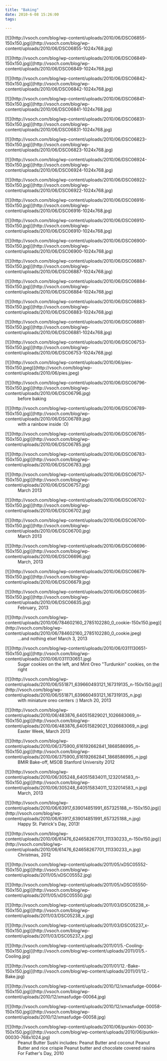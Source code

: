 ```yaml
---
title: "Baking"
date: 2010-6-08 15:26:00
tags:
  
---
```



<div class="gallery"><script type="text/javascript">
// <![CDATA[
	jQuery(document).ready(function () {
		jQuery(".gallery1 a").attr("rel","gallery1");	
		jQuery('a[rel="gallery1"]').colorbox({maxWidth:"95%", maxHeight:"95%",title: function(){ return jQuery(this).children().attr("alt"); }});
	});
// ]]></script><dl class="gallery-item"><dt class="gallery-icon">[![](http://vsoch.com/blog/wp-content/uploads/2010/06/DSC06855-150x150.jpg)](http://vsoch.com/blog/wp-content/uploads/2010/06/DSC06855-1024x768.jpg)</dt></dl><dl class="gallery-item"><dt class="gallery-icon">[![](http://vsoch.com/blog/wp-content/uploads/2010/06/DSC06849-150x150.jpg)](http://vsoch.com/blog/wp-content/uploads/2010/06/DSC06849-1024x768.jpg)</dt></dl><dl class="gallery-item"><dt class="gallery-icon">[![](http://vsoch.com/blog/wp-content/uploads/2010/06/DSC06842-150x150.jpg)](http://vsoch.com/blog/wp-content/uploads/2010/06/DSC06842-1024x768.jpg)</dt></dl><dl class="gallery-item"><dt class="gallery-icon">[![](http://vsoch.com/blog/wp-content/uploads/2010/06/DSC06841-150x150.jpg)](http://vsoch.com/blog/wp-content/uploads/2010/06/DSC06841-1024x768.jpg)</dt></dl><dl class="gallery-item"><dt class="gallery-icon">[![](http://vsoch.com/blog/wp-content/uploads/2010/06/DSC06831-150x150.jpg)](http://vsoch.com/blog/wp-content/uploads/2010/06/DSC06831-1024x768.jpg)</dt></dl>  
<dl class="gallery-item"><dt class="gallery-icon">[![](http://vsoch.com/blog/wp-content/uploads/2010/06/DSC06823-150x150.jpg)](http://vsoch.com/blog/wp-content/uploads/2010/06/DSC06823-1024x768.jpg)</dt></dl><dl class="gallery-item"><dt class="gallery-icon">[![](http://vsoch.com/blog/wp-content/uploads/2010/06/DSC06924-150x150.jpg)](http://vsoch.com/blog/wp-content/uploads/2010/06/DSC06924-1024x768.jpg)</dt></dl><dl class="gallery-item"><dt class="gallery-icon">[![](http://vsoch.com/blog/wp-content/uploads/2010/06/DSC06922-150x150.jpg)](http://vsoch.com/blog/wp-content/uploads/2010/06/DSC06922-1024x768.jpg)</dt></dl><dl class="gallery-item"><dt class="gallery-icon">[![](http://vsoch.com/blog/wp-content/uploads/2010/06/DSC06916-150x150.jpg)](http://vsoch.com/blog/wp-content/uploads/2010/06/DSC06916-1024x768.jpg)</dt></dl><dl class="gallery-item"><dt class="gallery-icon">[![](http://vsoch.com/blog/wp-content/uploads/2010/06/DSC06910-150x150.jpg)](http://vsoch.com/blog/wp-content/uploads/2010/06/DSC06910-1024x768.jpg)</dt></dl>  
<dl class="gallery-item"><dt class="gallery-icon">[![](http://vsoch.com/blog/wp-content/uploads/2010/06/DSC06900-150x150.jpg)](http://vsoch.com/blog/wp-content/uploads/2010/06/DSC06900-1024x768.jpg)</dt></dl><dl class="gallery-item"><dt class="gallery-icon">[![](http://vsoch.com/blog/wp-content/uploads/2010/06/DSC06887-150x150.jpg)](http://vsoch.com/blog/wp-content/uploads/2010/06/DSC06887-1024x768.jpg)</dt></dl><dl class="gallery-item"><dt class="gallery-icon">[![](http://vsoch.com/blog/wp-content/uploads/2010/06/DSC06884-150x150.jpg)](http://vsoch.com/blog/wp-content/uploads/2010/06/DSC06884-1024x768.jpg)</dt></dl><dl class="gallery-item"><dt class="gallery-icon">[![](http://vsoch.com/blog/wp-content/uploads/2010/06/DSC06883-150x150.jpg)](http://vsoch.com/blog/wp-content/uploads/2010/06/DSC06883-1024x768.jpg)</dt></dl><dl class="gallery-item"><dt class="gallery-icon">[![](http://vsoch.com/blog/wp-content/uploads/2010/06/DSC06881-150x150.jpg)](http://vsoch.com/blog/wp-content/uploads/2010/06/DSC06881-1024x768.jpg)</dt></dl>  
<dl class="gallery-item"><dt class="gallery-icon">[![](http://vsoch.com/blog/wp-content/uploads/2010/06/DSC06753-150x150.jpg)](http://vsoch.com/blog/wp-content/uploads/2010/06/DSC06753-1024x768.jpg)</dt></dl><dl class="gallery-item"><dt class="gallery-icon">[![](http://vsoch.com/blog/wp-content/uploads/2010/06/pies-150x150.jpeg)](http://vsoch.com/blog/wp-content/uploads/2010/06/pies.jpeg)</dt></dl><dl class="gallery-item"><dt class="gallery-icon">[![](http://vsoch.com/blog/wp-content/uploads/2010/06/DSC06796-150x150.jpg)](http://vsoch.com/blog/wp-content/uploads/2010/06/DSC06796.jpg)</dt><dd class="gallery-caption" id="caption1344"><span class="imagedescription">before baking</span>  
</dd></dl><dl class="gallery-item"><dt class="gallery-icon">[![](http://vsoch.com/blog/wp-content/uploads/2010/06/DSC06789-150x150.jpg)](http://vsoch.com/blog/wp-content/uploads/2010/06/DSC06789.jpg)</dt><dd class="gallery-caption" id="caption1343"><span class="imagedescription">with a rainbow inside :O)</span>  
</dd></dl><dl class="gallery-item"><dt class="gallery-icon">[![](http://vsoch.com/blog/wp-content/uploads/2010/06/DSC06785-150x150.jpg)](http://vsoch.com/blog/wp-content/uploads/2010/06/DSC06785.jpg)</dt></dl>  
<dl class="gallery-item"><dt class="gallery-icon">[![](http://vsoch.com/blog/wp-content/uploads/2010/06/DSC06783-150x150.jpg)](http://vsoch.com/blog/wp-content/uploads/2010/06/DSC06783.jpg)</dt></dl><dl class="gallery-item"><dt class="gallery-icon">[![](http://vsoch.com/blog/wp-content/uploads/2010/06/DSC06757-150x150.jpg)](http://vsoch.com/blog/wp-content/uploads/2010/06/DSC06757.jpg)</dt><dd class="gallery-caption" id="caption1340"><span class="imagedescription">March 2013</span>  
</dd></dl><dl class="gallery-item"><dt class="gallery-icon">[![](http://vsoch.com/blog/wp-content/uploads/2010/06/DSC06702-150x150.jpg)](http://vsoch.com/blog/wp-content/uploads/2010/06/DSC06702.jpg)</dt></dl><dl class="gallery-item"><dt class="gallery-icon">[![](http://vsoch.com/blog/wp-content/uploads/2010/06/DSC06700-150x150.jpg)](http://vsoch.com/blog/wp-content/uploads/2010/06/DSC06700.jpg)</dt><dd class="gallery-caption" id="caption1338"><span class="imagedescription">March 2013</span>  
</dd></dl><dl class="gallery-item"><dt class="gallery-icon">[![](http://vsoch.com/blog/wp-content/uploads/2010/06/DSC06696-150x150.jpg)](http://vsoch.com/blog/wp-content/uploads/2010/06/DSC06696.jpg)</dt><dd class="gallery-caption" id="caption1337"><span class="imagedescription">March, 2013</span>  
</dd></dl>  
<dl class="gallery-item"><dt class="gallery-icon">[![](http://vsoch.com/blog/wp-content/uploads/2010/06/DSC06679-150x150.jpg)](http://vsoch.com/blog/wp-content/uploads/2010/06/DSC06679.jpg)</dt></dl><dl class="gallery-item"><dt class="gallery-icon">[![](http://vsoch.com/blog/wp-content/uploads/2010/06/DSC06635-150x150.jpg)](http://vsoch.com/blog/wp-content/uploads/2010/06/DSC06635.jpg)</dt><dd class="gallery-caption" id="caption1335"><span class="imagedescription">February, 2013</span>  
</dd></dl><dl class="gallery-item"><dt class="gallery-icon">[![](http://vsoch.com/blog/wp-content/uploads/2010/06/784602160_2785102280_0_cookie-150x150.jpeg)](http://vsoch.com/blog/wp-content/uploads/2010/06/784602160_2785102280_0_cookie.jpeg)</dt><dd class="gallery-caption" id="caption1334"><span class="imagedescription">...and nothing else! March 3, 2013</span>  
</dd></dl><dl class="gallery-item"><dt class="gallery-icon">[![](http://vsoch.com/blog/wp-content/uploads/2010/06/0311130651-150x150.jpg)](http://vsoch.com/blog/wp-content/uploads/2010/06/0311130651.jpg)</dt><dd class="gallery-caption" id="caption1333"><span class="imagedescription">Sugar cookies on the left, and Mint Oreo "Turdunkin" cookies, on the right</span>  
</dd></dl><dl class="gallery-item"><dt class="gallery-icon">[![](http://vsoch.com/blog/wp-content/uploads/2010/06/551871_639660493121_167319135_n-150x150.jpg)](http://vsoch.com/blog/wp-content/uploads/2010/06/551871_639660493121_167319135_n.jpg)</dt><dd class="gallery-caption" id="caption1332"><span class="imagedescription">with miniature oreo centers :) March 20, 2013</span>  
</dd></dl>  
<dl class="gallery-item"><dt class="gallery-icon">[![](http://vsoch.com/blog/wp-content/uploads/2010/06/483876_640515829021_1026683069_n-150x150.jpg)](http://vsoch.com/blog/wp-content/uploads/2010/06/483876_640515829021_1026683069_n.jpg)</dt><dd class="gallery-caption" id="caption1331"><span class="imagedescription">Easter Week, March 2013</span>  
</dd></dl><dl class="gallery-item"><dt class="gallery-icon">[![](http://vsoch.com/blog/wp-content/uploads/2010/06/375900_616192662841_1868586995_n-150x150.jpg)](http://vsoch.com/blog/wp-content/uploads/2010/06/375900_616192662841_1868586995_n.jpg)</dt><dd class="gallery-caption" id="caption1330"><span class="imagedescription">BMIR Bake-off, MSOB Stanford University 2012</span>  
</dd></dl><dl class="gallery-item"><dt class="gallery-icon">[![](http://vsoch.com/blog/wp-content/uploads/2010/06/305248_640515834011_1232014583_n-150x150.jpg)](http://vsoch.com/blog/wp-content/uploads/2010/06/305248_640515834011_1232014583_n.jpg)</dt><dd class="gallery-caption" id="caption1329"><span class="imagedescription">March, 2013</span>  
</dd></dl><dl class="gallery-item"><dt class="gallery-icon">[![](http://vsoch.com/blog/wp-content/uploads/2010/06/63917_639014851991_657325188_n-150x150.jpg)](http://vsoch.com/blog/wp-content/uploads/2010/06/63917_639014851991_657325188_n.jpg)</dt><dd class="gallery-caption" id="caption1328"><span class="imagedescription">Happy St. Patrick's Day, 2013!</span>  
</dd></dl><dl class="gallery-item"><dt class="gallery-icon">[![](http://vsoch.com/blog/wp-content/uploads/2010/06/61476_624658267701_111330233_n-150x150.jpg)](http://vsoch.com/blog/wp-content/uploads/2010/06/61476_624658267701_111330233_n.jpg)</dt><dd class="gallery-caption" id="caption1327"><span class="imagedescription">Christmas, 2012</span>  
</dd></dl>  
<dl class="gallery-item"><dt class="gallery-icon">[![](http://vsoch.com/blog/wp-content/uploads/2011/05/xDSC05552-150x150.jpg)](http://vsoch.com/blog/wp-content/uploads/2011/05/xDSC05552.jpg)</dt></dl><dl class="gallery-item"><dt class="gallery-icon">[![](http://vsoch.com/blog/wp-content/uploads/2011/05/xDSC05550-150x150.jpg)](http://vsoch.com/blog/wp-content/uploads/2011/05/xDSC05550.jpg)</dt></dl><dl class="gallery-item"><dt class="gallery-icon">[![](http://vsoch.com/blog/wp-content/uploads/2011/03/DSC05238_x-150x150.jpg)](http://vsoch.com/blog/wp-content/uploads/2011/03/DSC05238_x.jpg)</dt></dl><dl class="gallery-item"><dt class="gallery-icon">[![](http://vsoch.com/blog/wp-content/uploads/2011/03/DSC05237_x-150x150.jpg)](http://vsoch.com/blog/wp-content/uploads/2011/03/DSC05237_x.jpg)</dt></dl><dl class="gallery-item"><dt class="gallery-icon">[![](http://vsoch.com/blog/wp-content/uploads/2011/01/5.-Cooling-150x150.jpg)](http://vsoch.com/blog/wp-content/uploads/2011/01/5.-Cooling.jpg)</dt></dl>  
<dl class="gallery-item"><dt class="gallery-icon">[![](http://vsoch.com/blog/wp-content/uploads/2011/01/12.-Bake-150x150.jpg)](http://vsoch.com/blog/wp-content/uploads/2011/01/12.-Bake.jpg)</dt></dl><dl class="gallery-item"><dt class="gallery-icon">[![](http://vsoch.com/blog/wp-content/uploads/2010/12/xmasfudge-00064-150x150.jpg)](http://vsoch.com/blog/wp-content/uploads/2010/12/xmasfudge-00064.jpg)</dt></dl><dl class="gallery-item"><dt class="gallery-icon">[![](http://vsoch.com/blog/wp-content/uploads/2010/12/xmasfudge-00058-150x150.jpg)](http://vsoch.com/blog/wp-content/uploads/2010/12/xmasfudge-00058.jpg)</dt></dl><dl class="gallery-item"><dt class="gallery-icon">[![](http://vsoch.com/blog/wp-content/uploads/2010/06/punkin-00030-150x150.jpg)](http://vsoch.com/blog/wp-content/uploads/2010/06/punkin-00030-768x1024.jpg)</dt><dd class="gallery-caption" id="caption352"><span class="imagedescription">Peanut Butter Sushi includes: Peanut Butter and coconut Peanut Butter and rice crispie Peanut butter and chocolate covered raisins For Father's Day, 2010</span>  
</dd></dl>  
</div>
